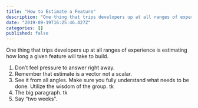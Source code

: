 ```yaml
---
title: "How to Estimate a Feature"
description: "One thing that trips developers up at all ranges of experience is estimating how long a given feature will take to build."
date: "2019-09-19T16:25:46.427Z"
categories: []
published: false
---
```


One thing that trips developers up at all ranges of experience is estimating how long a given feature will take to build.

1.  Don’t feel pressure to answer right away.
2.  Remember that estimate is a vector not a scalar.
3.  See it from all angles. Make sure you fully understand what needs to be done. Utilize the wisdom of the group. tk
4.  The big paragraph. tk
5.  Say “two weeks”.
